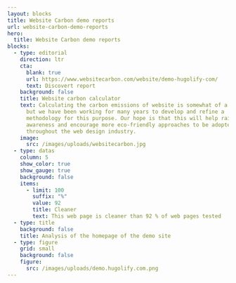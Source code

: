 ```yaml
---
layout: blocks
title: Website Carbon demo reports
url: website-carbon-demo-reports
hero:
  title: Website Carbon demo reports
blocks:
  - type: editorial
    direction: ltr
    cta:
      blank: true
      url: https://www.websitecarbon.com/website/demo-hugolify-com/
      text: Discovert report
    background: false
    title: Website carbon calculator
    text: Calculating the carbon emissions of website is somewhat of a challenge,
      but we have been working for many years to develop and refine a
      methodology for this purpose. Our hope is that this will help raise
      awareness and encourage more eco-friendly approaches to be adopted
      throughout the web design industry.
    image:
      src: /images/uploads/websitecarbon.jpg
  - type: datas
    column: 5
    show_color: true
    show_gauge: true
    background: false
    items:
      - limit: 100
        suffix: "%"
        value: 92
        title: Cleaner
        text: This web page is cleaner than 92 % of web pages tested
  - type: title
    background: false
    title: Analysis of the homepage of the demo site
  - type: figure
    grid: small
    background: false
    figure:
      src: /images/uploads/demo.hugolify.com.png
---
```


